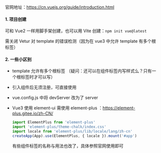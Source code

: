 官网地址：https://cn.vuejs.org/guide/introduction.html

#### 1. 项目创建

可和 Vue2 一样用脚手架创建，也可以用 Vite 创建：`npm init vue@latest`

需关闭 Vetur 对 template 的错误检测（因为在 vue3 中允许 template 有多个根标签）



#### 2. 一些小区别

- template 允许有多个根标签 （疑问：还可以在组件标签内写样式么？只有一个根标签时才可以写）

- 引入组件后无须注册，可直接使用

- vue.config.js 中将 devServer 改为了 server

- Vue3 使用 element-ui 需使用 element-plus ：https://element-plus.gitee.io/zh-CN/

  ```js
  import ElementPlus from 'element-plus'
  import 'element-plus/theme-chalk/index.css'
  import locale from 'element-plus/lib/locale/lang/zh-cn'
  createApp(App).use(ElementPlus, { locale }).mount('#app')
  ```

  有些组件标签的名称与用法也改了，具体参照官网使用即可
